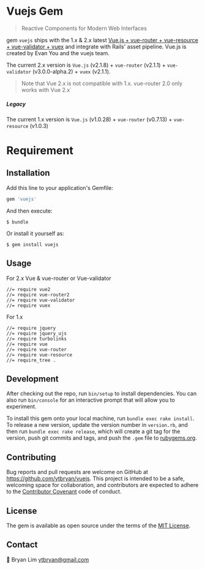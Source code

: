 # Vuejs Gem

> Reactive Components for Modern Web Interfaces

gem `vuejs` ships with the 1.x & 2.x latest [Vue.js + vue-router + vue-resource + vue-validator + vuex](http://vuejs.org/) and integrate with Rails' asset pipeline. Vue.js is created by Evan You and the vuejs team.

The current 2.x version is `Vue.js` (v2.1.8) + `vue-router` (v2.1.1) + `vue-validator` (v3.0.0-alpha.2) + `vuex` (v2.1.1).
> Note that Vue 2.x is not compatible with 1.x. vue-router 2.0 only works with Vue 2.x`

#####  Legacy
The current 1.x version is `Vue.js` (v1.0.28) + `vue-router` (v0.7.13) + `vue-resource` (v1.0.3)

# Requirement

## Installation

Add this line to your application's Gemfile:

```ruby
gem 'vuejs'
```

And then execute:

    $ bundle

Or install it yourself as:

    $ gem install vuejs

## Usage

For 2.x Vue & vue-router or Vue-validator
```
//= require vue2
//= require vue-router2
//= require vue-validator
//= require vuex

```



For 1.x

```
//= require jquery
//= require jquery_ujs
//= require turbolinks
//= require vue
//= require vue-router
//= require vue-resource
//= require_tree .
```

## Development

After checking out the repo, run `bin/setup` to install dependencies. You can also run `bin/console` for an interactive prompt that will allow you to experiment.

To install this gem onto your local machine, run `bundle exec rake install`. To release a new version, update the version number in `version.rb`, and then run `bundle exec rake release`, which will create a git tag for the version, push git commits and tags, and push the `.gem` file to [rubygems.org](https://rubygems.org).

## Contributing

Bug reports and pull requests are welcome on GitHub at https://github.com/ytbryan/vuejs. This project is intended to be a safe, welcoming space for collaboration, and contributors are expected to adhere to the [Contributor Covenant](http://contributor-covenant.org) code of conduct.


## License

The gem is available as open source under the terms of the [MIT License](http://opensource.org/licenses/MIT).


## Contact

📮 Bryan Lim ytbryan@gmail.com
